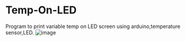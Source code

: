 # Temp-On-LED

Program to print variable temp on LED screen using arduino,temperature sensor,LED.
![image](https://user-images.githubusercontent.com/83703416/225220751-43358c44-1875-44f0-95e9-ac65b6d8c5b8.png)

